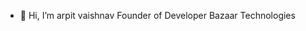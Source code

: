 - 👋 Hi, I’m arpit vaishnav
     Founder of Developer Bazaar Technologies

<!---
About Me
Started Journey with Developer bazaar technologies, Spreading Joy and Opening a new door of Business
--->
